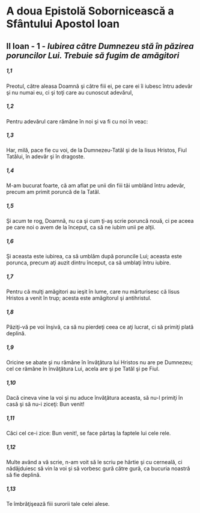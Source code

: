 # A doua Epistolă Sobornicească a Sfântului Apostol Ioan

## II Ioan - 1 - *Iubirea către Dumnezeu stă în păzirea poruncilor Lui. Trebuie să fugim de amăgitori*

##### 1,1
Preotul, către aleasa Doamnă şi către fiii ei, pe care ei îi iubesc întru adevăr şi nu numai eu, ci şi toţi care au cunoscut adevărul,

##### 1,2
Pentru adevărul care rămâne în noi şi va fi cu noi în veac:

##### 1,3
Har, milă, pace fie cu voi, de la Dumnezeu-Tatăl şi de la Iisus Hristos, Fiul Tatălui, în adevăr şi în dragoste.

##### 1,4
M-am bucurat foarte, că am aflat pe unii din fiii tăi umblând întru adevăr, precum am primit poruncă de la Tatăl.

##### 1,5
Şi acum te rog, Doamnă, nu ca şi cum ţi-aş scrie poruncă nouă, ci pe aceea pe care noi o avem de la început, ca să ne iubim unii pe alţii.

##### 1,6
Şi aceasta este iubirea, ca să umblăm după poruncile Lui; aceasta este porunca, precum aţi auzit dintru început, ca să umblaţi întru iubire.

##### 1,7
Pentru că mulţi amăgitori au ieşit în lume, care nu mărturisesc că Iisus Hristos a venit în trup; acesta este amăgitorul şi antihristul.

##### 1,8
Păziţi-vă pe voi înşivă, ca să nu pierdeţi ceea ce aţi lucrat, ci să primiţi plată deplină.

##### 1,9
Oricine se abate şi nu rămâne în învăţătura lui Hristos nu are pe Dumnezeu; cel ce rămâne în învăţătura Lui, acela are şi pe Tatăl şi pe Fiul.

##### 1,10
Dacă cineva vine la voi şi nu aduce învăţătura aceasta, să nu-l primiţi în casă şi să nu-i ziceţi: Bun venit!

##### 1,11
Căci cel ce-i zice: Bun venit!, se face părtaş la faptele lui cele rele.

##### 1,12
Multe având a vă scrie, n-am voit să le scriu pe hârtie şi cu cerneală, ci nădăjduiesc să vin la voi şi să vorbesc gură către gură, ca bucuria noastră să fie deplină.

##### 1,13
Te îmbrăţişează fiii surorii tale celei alese.


